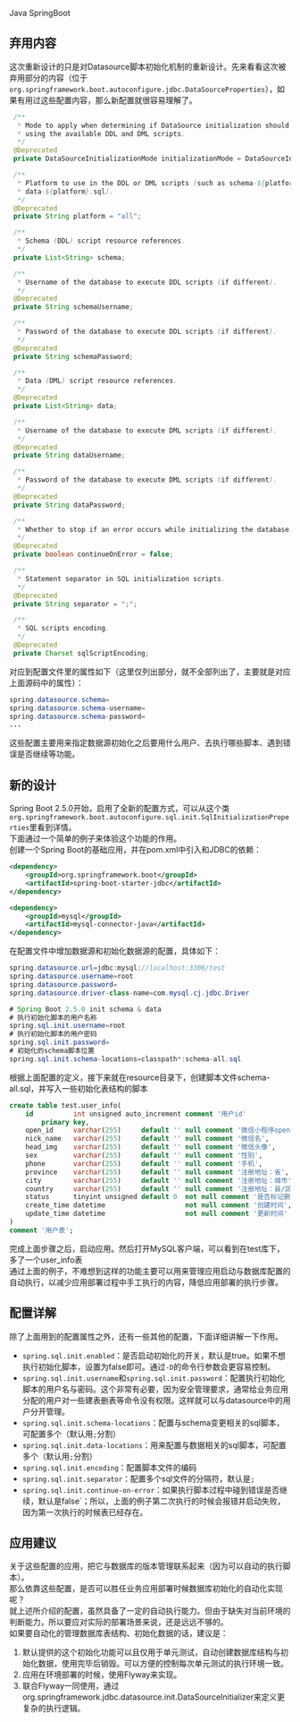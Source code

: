 Java SpringBoot
<a name="y7BOD"></a>
## 弃用内容
这次重新设计的只是对Datasource脚本初始化机制的重新设计。先来看看这次被弃用部分的内容（位于`org.springframework.boot.autoconfigure.jdbc.DataSourceProperties`），如果有用过这些配置内容，那么新配置就很容易理解了。
```java
 /**
  * Mode to apply when determining if DataSource initialization should be performed
  * using the available DDL and DML scripts.
  */
 @Deprecated
 private DataSourceInitializationMode initializationMode = DataSourceInitializationMode.EMBEDDED;

 /**
  * Platform to use in the DDL or DML scripts (such as schema-${platform}.sql or
  * data-${platform}.sql).
  */
 @Deprecated
 private String platform = "all";

 /**
  * Schema (DDL) script resource references.
  */
 private List<String> schema;

 /**
  * Username of the database to execute DDL scripts (if different).
  */
 @Deprecated
 private String schemaUsername;

 /**
  * Password of the database to execute DDL scripts (if different).
  */
 @Deprecated
 private String schemaPassword;

 /**
  * Data (DML) script resource references.
  */
 @Deprecated
 private List<String> data;

 /**
  * Username of the database to execute DML scripts (if different).
  */
 @Deprecated
 private String dataUsername;

 /**
  * Password of the database to execute DML scripts (if different).
  */
 @Deprecated
 private String dataPassword;

 /**
  * Whether to stop if an error occurs while initializing the database.
  */
 @Deprecated
 private boolean continueOnError = false;

 /**
  * Statement separator in SQL initialization scripts.
  */
 @Deprecated
 private String separator = ";";

 /**
  * SQL scripts encoding.
  */
 @Deprecated
 private Charset sqlScriptEncoding;

```
对应到配置文件里的属性如下（这里仅列出部分，就不全部列出了，主要就是对应上面源码中的属性）：
```java
spring.datasource.schema=
spring.datasource.schema-username=
spring.datasource.schema-password=
...
```
这些配置主要用来指定数据源初始化之后要用什么用户、去执行哪些脚本、遇到错误是否继续等功能。
<a name="s1zdH"></a>
## 新的设计
Spring Boot 2.5.0开始，启用了全新的配置方式，可以从这个类`org.springframework.boot.autoconfigure.sql.init.SqlInitializationProperties`里看到详情。<br />下面通过一个简单的例子来体验这个功能的作用。<br />创建一个Spring Boot的基础应用，并在pom.xml中引入和JDBC的依赖：
```xml
<dependency>
    <groupId>org.springframework.boot</groupId>
    <artifactId>spring-boot-starter-jdbc</artifactId>
</dependency>

<dependency>
    <groupId>mysql</groupId>
    <artifactId>mysql-connector-java</artifactId>
</dependency>
```
在配置文件中增加数据源和初始化数据源的配置，具体如下：
```java
spring.datasource.url=jdbc:mysql://localhost:3306/test
spring.datasource.username=root
spring.datasource.password=
spring.datasource.driver-class-name=com.mysql.cj.jdbc.Driver

# Spring Boot 2.5.0 init schema & data
# 执行初始化脚本的用户名称
spring.sql.init.username=root
# 执行初始化脚本的用户密码
spring.sql.init.password=
# 初始化的schema脚本位置
spring.sql.init.schema-locations=classpath*:schema-all.sql
```
根据上面配置的定义，接下来就在resource目录下，创建脚本文件schema-all.sql，并写入一些初始化表结构的脚本
```sql
create table test.user_info(
    id          int unsigned auto_increment comment '用户id'
        primary key,
    open_id     varchar(255)     default '' null comment '微信小程序openid',
    nick_name   varchar(255)     default '' null comment '微信名',
    head_img    varchar(255)     default '' null comment '微信头像',
    sex         varchar(255)     default '' null comment '性别',
    phone       varchar(255)     default '' null comment '手机',
    province    varchar(255)     default '' null comment '注册地址：省',
    city        varchar(255)     default '' null comment '注册地址：城市',
    country     varchar(255)     default '' null comment '注册地址：县/区',
    status      tinyint unsigned default 0  not null comment '是否标记删除 0：否 1：是',
    create_time datetime                    not null comment '创建时间',
    update_time datetime                    not null comment '更新时间'
)
comment '用户表';
```
完成上面步骤之后，启动应用。然后打开MySQL客户端，可以看到在test库下，多了一个user_info表<br />通过上面的例子，不难想到这样的功能主要可以用来管理应用启动与数据库配置的自动执行，以减少应用部署过程中手工执行的内容，降低应用部署的执行步骤。
<a name="dsXhY"></a>
## 配置详解
除了上面用到的配置属性之外，还有一些其他的配置，下面详细讲解一下作用。

- `spring.sql.init.enabled`：是否启动初始化的开关，默认是true。如果不想执行初始化脚本，设置为false即可。通过`-D`的命令行参数会更容易控制。
- `spring.sql.init.username`和`spring.sql.init.password`：配置执行初始化脚本的用户名与密码。这个非常有必要，因为安全管理要求，通常给业务应用分配的用户对一些建表删表等命令没有权限。这样就可以与datasource中的用户分开管理。
- `spring.sql.init.schema-locations`：配置与schema变更相关的sql脚本，可配置多个（默认用`;`分割）
- `spring.sql.init.data-locations`：用来配置与数据相关的sql脚本，可配置多个（默认用`;`分割）
- `spring.sql.init.encoding`：配置脚本文件的编码
- `spring.sql.init.separator`：配置多个sql文件的分隔符，默认是`;`
- `spring.sql.init.continue-on-error`：如果执行脚本过程中碰到错误是否继续，默认是false`；所以，上面的例子第二次执行的时候会报错并启动失败，因为第一次执行的时候表已经存在。
<a name="HGSgB"></a>
## 应用建议
关于这些配置的应用，把它与数据库的版本管理联系起来（因为可以自动的执行脚本）。<br />那么依靠这些配置，是否可以胜任业务应用部署时候数据库初始化的自动化实现呢？<br />就上述所介绍的配置，虽然具备了一定的自动执行能力。但由于缺失对当前环境的判断能力，所以要应对实际的部署场景来说，还是远远不够的。<br />如果要自动化的管理数据库表结构、初始化数据的话，建议是：

1. 默认提供的这个初始化功能可以且仅用于单元测试，自动创建数据库结构与初始化数据，使用完毕后销毁。可以方便的控制每次单元测试的执行环境一致。
2. 应用在环境部署的时候，使用Flyway来实现。
3. 联合Flyway一同使用，通过org.springframework.jdbc.datasource.init.DataSourceInitializer来定义更复杂的执行逻辑。
